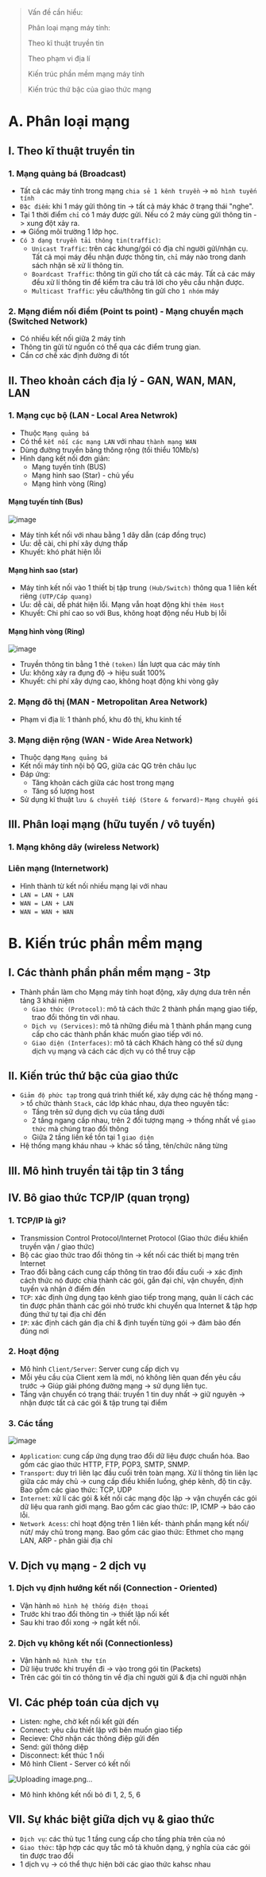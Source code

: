 > Vấn đề cần hiểu:
> 
> Phân loại mạng máy tính:
> 
>   Theo kĩ thuật truyền tin
>   
>   Theo phạm vi địa lí
>   
> Kiến trúc phần mềm mạng máy tính
> 
> Kiến trúc thứ bậc của giao thức mạng

# A. Phân loại mạng
## I. Theo kĩ thuật truyền tin
### 1. Mạng quảng bá (Broadcast)
- Tất cả các máy tính trong mạng `chia sẻ 1 kênh truyền` -> `mô hình tuyến tính`
- `Đặc điểm`: khi 1 máy gửi thông tin -> tất cả máy khác ở trạng thái "nghe". 
- Tại 1 thời điểm `chỉ` có 1 máy được gửi. Nếu có 2 máy cùng gửi thông tin -> xung đột xảy ra.
- => Giống môi trường 1 lớp học.
- `Có 3 dạng truyền tải thông tin(traffic)`:
   - `Unicast Traffic`: trên các khung/gói có địa chỉ người gửi/nhận cụ. Tất cả mọi máy đều nhận được thông tin, `chỉ` máy nào trong danh sách nhận sẽ xử lí thông tin.
   - `Boardcast Traffic`: thông tin gửi cho tất cả các máy. Tất cả các máy đều xử lí thông tin để kiểm tra câu trả lời cho yêu cầu nhận được.
   - `Multicast Traffic`: yêu cầu/thông tin gửi cho `1 nhóm` máy
### 2. Mạng điểm nối điểm (Point ts point) - Mạng chuyển mạch (Switched Network)
- Có nhiều kết nối giữa 2 máy tính
- Thông tin gửi từ nguồn có thể qua các điểm trung gian.
- Cần cơ chế xác định đường đi tốt 
## II. Theo khoản cách địa lý - GAN, WAN, MAN, LAN
### 1. Mạng cục bộ (LAN - Local Area Netwrok)
- Thuộc `Mạng quảng bá`
- Có thể `kết nối các mạng LAN` với nhau `thành mạng WAN`
- Dùng đường truyền băng thông rộng (tối thiểu 10Mb/s)
- Hình dạng kết nối đơn giản:
    - Mạng tuyến tính (BUS)
    - Mạng hình sao (Star) - chủ yếu
    - Mạng hình vòng (Ring)
#### Mạng tuyến tính (Bus)
![image](https://user-images.githubusercontent.com/88178841/154828865-aeca2ca4-813b-4c18-b40b-f917017669c2.png)

- Máy tính kết nối với nhau bằng 1 dây dẫn (cáp đồng trục)
- Ưu: dễ cài, chi phí xây dựng thấp
- Khuyết: khó phát hiện lỗi
#### Mạng hình sao (star)

- Máy tính kết nối vào 1 thiết bị tập trung `(Hub/Switch)` thông qua 1 liên kết riêng `(UTP/Cáp quang)`
- Ưu: dễ cài, dễ phát hiện lỗi. Mạng vẫn hoạt động khi `thêm Host`
- Khuyết: Chi phí cao so với Bus, không hoạt động nếu Hub bị lỗi
#### Mạng hình vòng (Ring)
![image](https://user-images.githubusercontent.com/88178841/154831362-b2773231-0a56-4709-aa23-6d06edfa4fa9.png)

- Truyền thông tin bằng 1 thẻ `(token)` lần lượt qua các máy tính
- Ưu: không xảy ra đụng độ -> hiệu suất 100%
- Khuyết: chi phí xây dựng cao, không hoạt động khi vòng gãy
### 2. Mạng đô thị (MAN - Metropolitan Area Network)
- Phạm vi địa lí: 1 thành phố, khu đô thị, khu kinh tế
### 3. Mạng diện rộng (WAN - Wide Area Network)
- Thuộc dạng `Mạng quảng bá`
- Kết nối máy tính nội bộ QG, giữa các QG trên châu lục
- Đáp ứng:
   - Tăng khoản cách giữa các host trong mạng
   - Tăng số lượng host
- Sử dụng kĩ thuật `lưu & chuyển tiếp (Store & forward)`- `Mạng chuyển gói`
## III. Phân loại mạng (hữu tuyến / vô tuyến)
### 1. Mạng không dây (wireless Network)
### Liên mạng (Internetwork)
- Hình thành từ kết nối nhiều mạng lại với nhau
- `LAN = LAN + LAN`
- `WAN = LAN + LAN`
- `WAN = WAN + WAN`
# B. Kiến trúc phần mềm mạng
## I. Các thành phần phần mềm mạng - 3tp
- Thành phần làm cho Mạng máy tính hoạt động, xây dựng dưa trên nền tảng 3 khái niệm
   - `Giao thức (Protocol)`: mô tả cách thức 2 thành phần mạng giao tiếp, trao đổi thông tin với nhau.
   - `Dịch vụ (Services)`: mô tả những điều mà 1 thành phần mạng cung cấp cho các thành phần khác muốn giao tiếp với nó.
   - `Giao diện (Interfaces)`: mô tả cách Khách hàng có thể sử dụng dịch vụ mạng và cách các dịch vụ có thể truy cập
## II. Kiến trúc thứ bậc của giao thức
- `Giảm độ phức tạp` trong quá trình thiết kế, xây dựng các hệ thống mạng -> tổ chức thành `Stack`, các lớp khác nhau, dựa theo nguyên tắc:
   - Tầng trên sử dụng dịch vụ của tầng dưới
   - 2 tầng ngang cấp nhau, trên 2 đối tượng mạng -> thống nhất về `giao thức` mà chúng trao đổi thông
   - Giữa 2 tầng liền kề tồn tại 1 `giao diện`
- Hệ thống mạng kháu nhau -> khác số tầng, tên/chức năng từng 
## III. Mô hình truyền tải tập tin 3 tầng
## IV. Bô giao thức  TCP/IP (quan trọng)
### 1. TCP/IP là gì?
- Transmission Control Protocol/Internet Protocol (Giao thức điều khiển truyền vận / giao thức)
- Bộ các giao thức trao đổi thông tin -> kết nối các thiết bị mạng trên Internet
- Trao đổi bằng cách cung cấp thông tin trao đổi đầu cuối -> xác định cách thức nó được chia thành các gói, gắn đại chỉ, vận chuyển, định tuyến và nhận ở điểm đến
- `TCP`: xác định ứng dụng tạo kênh giao tiếp trong mạng, quản lí cách các tin được phân thành các gói nhỏ trước khi chuyển qua Internet & tập hợp đúng thứ tự tại địa chỉ đến
- `IP`: xác định cách gán địa chỉ & định tuyến từng gói -> đảm bảo đến đúng nơi
### 2. Hoạt động
- Mô hình `Client/Server`: Server cung cấp dịch vụ
- Mỗi yêu cầu của Client xem là mới, nó không liên quan đến yêu cầu trước -> Giúp giải phóng đường mạng -> sử dụng liên tục.
- Tầng vận chuyển có trạng thái: truyền 1 tin duy nhất -> giữ nguyên -> nhận được tất cả các gói & tập trung tại điểm
### 3. Các tầng
![image](https://user-images.githubusercontent.com/88178841/154832757-9b57f6f5-d45a-44b0-90a7-8037edc0dffe.png)

- `Application`: cung cấp ứng dụng  trao đổi dữ liệu được chuẩn hóa. Bao gồm các giao thức HTTP, FTP, POP3, SMTP, SNMP.
- `Transport`: duy trì liên lạc đầu cuối trên toàn mạng. Xử lí thông tin liên lạc giữa các máy chủ -> cung cấp điều khiển luồng, ghép kênh, độ tin cậy. Bao gồm các giao thức: TCP, UDP
- `Internet`: xử lí các gói & kết nối các mạng độc lập -> vận chuyển các gói dữ liệu qua ranh giới mạng. Bao gồm các giao thức: IP, ICMP -> báo cáo lỗi.
- `Network Acess`: chỉ hoạt động trên 1 liên kết- thành phần mạng kết nối/ nút/ máy chủ trong mạng. Bao gồm các giao thức: Ethmet cho mạng LAN, ARP - phân giải địa chỉ
## V. Dịch vụ mạng - 2 dịch vụ
### 1. Dịch vụ định hướng kết nối (Connection - Oriented)
- Vận hành `mô hình hệ thống điện thoại`
- Trước khi trao đổi thông tin -> thiết lập nối kết
- Sau khi trao đổi xong -> ngắt kết nối.
### 2. Dịch vụ không kết nối (Connectionless)
- Vận hành `mô hình thư tín`
- Dữ liệu trước khi truyền đi -> vào trong gói tin (Packets)
- Trên các gói tin có thông tin về địa chỉ người gửi & địa chỉ người nhận
## VI. Các phép toán của dịch vụ
- Listen: nghe, chờ kết nối kết gửi đến
- Connect: yêu cầu thiết lập với bên muốn giao tiếp
- Recieve: Chờ nhận các thông điệp gửi đến
- Send: gửi thông diệp
- Disconnect: kết thúc 1 nối 
- Mô hình Client - Server có kết nối

![Uploading image.png…]()

- Mô hình không kết nối bỏ đi 1, 2, 5, 6
## VII. Sự khác biệt giữa dịch vụ & giao thức
- `Dịch vụ`: các thủ tục 1 tầng cung cấp cho tầng phía trên của nó
- `Giao thức`: tập hợp các quy tắc mô tả khuôn dạng, ý nghĩa của các gói tin được trao đổi
- 1 dịch vụ -> có thể thực hiện bởi các giao thức kahsc nhau
